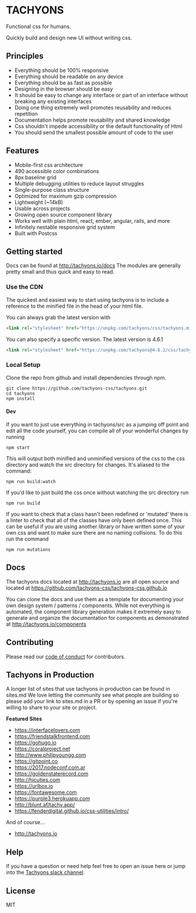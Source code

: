 # TACHYONS

Functional css for humans.

Quickly build and design new UI without writing css.

## Principles

* Everything should be 100% responsive
* Everything should be readable on any device
* Everything should be as fast as possible
* Designing in the browser should be easy
* It should be easy to change any interface or part of an interface without breaking any existing interfaces
* Doing one thing extremely well promotes reusability and reduces repetition
* Documentation helps promote reusability and shared knowledge
* Css shouldn't impede accessibility or the default functionality of Html
* You should send the smallest possible amount of code to the user

## Features

* Mobile-first css architecture
* 490 accessible color combinations
* 8px baseline grid
* Multiple debugging utilities to reduce layout struggles
* Single-purpose class structure
* Optimized for maximum gzip compression
* Lightweight (~14kB)
* Usable across projects
* Growing open source component library
* Works well with plain html, react, ember, angular, rails, and more
* Infinitely nestable responsive grid system
* Built with Postcss

## Getting started

Docs can be found at http://tachyons.io/docs
The modules are generally pretty small and thus quick and easy to read.

### Use the CDN

The quickest and easiest way to start using tachyons is to include a reference
to the minified file in the head of your html file.

You can always grab the latest version with
```html
<link rel="stylesheet" href="https://unpkg.com/tachyons/css/tachyons.min.css">
```
You can also specify a specific version. The latest version is 4.6.1
```html
<link rel="stylesheet" href="https://unpkg.com/tachyons@4.6.1/css/tachyons.min.css">
```

### Local Setup

Clone the repo from github and install dependencies through npm.

```
git clone https://github.com/tachyons-css/tachyons.git
cd tachyons
npm install
```

#### Dev

If you want to just use everything in tachyons/src as a jumping off point and
edit all the code yourself, you can compile all of your wonderful changes by
running

```npm start```

This will output both minified and unminified versions of the css to the css directory and watch the src directory for changes.
It's aliased to the command:

```npm run build:watch```

If you'd like to just build the css once without watching the src directory run

```npm run build```

If you want to check that a class hasn't been redefined or 'mutated' there is a linter to check that all of the classes have only been defined once. This can be useful if you are using another library or have written some of your own css and want to make sure there are no naming collisions. To do this run the command

```npm run mutations```

## Docs
The tachyons docs located at http://tachyons.io are all open source and located at https://github.com/tachyons-css/tachyons-css.github.io

You can clone the docs and use them as a template for documenting your own design system / patterns / components.
While not everything is automated, the component library generation makes it extremely easy to
generate and organize the documentation for components as demonstrated at http://tachyons.io/components


## Contributing

Please read our [code of conduct](https://github.com/tachyons-css/tachyons/blob/master/code-of-conduct.md) for contributors.

## Tachyons in Production

A longer list of sites that use tachyons in production can be found in sites.md
We love letting the community see what people are building so please add your link to sites.md in a PR or by opening an issue if you're willing to share to your site or project.

**Featured Sites**

* https://interfacelovers.com
* https://friendstalkfrontend.com
* https://gohugo.io
* https://coralproject.net
* http://www.philipyoungg.com
* https://gitpoint.co
* https://2017.nodeconf.com.ar
* https://goldenstaterecord.com
* http://hicuties.com
* https://urlbox.io
* https://fontawesome.com
* https://purple3.herokuapp.com
* http://blunt.af/tachy.app/
* https://fenderdigital.github.io/css-utilities/intro/

And of course...
* http://tachyons.io

## Help

If you have a question or need help feel free to open an issue here or jump into the [Tachyons slack channel](http://tachyons-slack-invite.herokuapp.com).

## License

MIT
